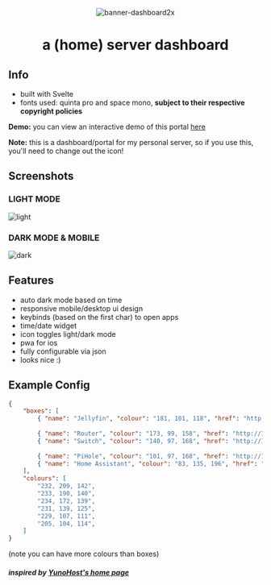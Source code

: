 <p align="center">
  <img alt="banner-dashboard2x" src="https://user-images.githubusercontent.com/65262710/235392473-a301b8ca-7f81-42fe-b1c0-c77900ecd8ec.png">

<h1 align="center">a (home) server dashboard</h4>
</p>

## Info
- built with Svelte
- fonts used: quinta pro and space mono, **subject to their respective copyright policies**
 
**Demo:** you can view an interactive demo of this portal [here](https://demos.tim-xie.com/server-dashboard)

**Note:** this is a dashboard/portal for my personal server, so if you use this, you'll need to change out the icon!


## Screenshots
### LIGHT MODE
![light](https://github.com/pdtxie/server-dashboard/assets/65262710/603b0f5b-463d-445e-b247-f75e4628e1c5)

### DARK MODE & MOBILE
![dark](https://github.com/pdtxie/server-dashboard/assets/65262710/f44a2004-0d7c-4953-a3c3-17ef710f800a)

## Features
- auto dark mode based on time
- responsive mobile/desktop ui design
- keybinds (based on the first char) to open apps
- time/date widget
- icon toggles light/dark mode
- pwa for ios
- fully configurable via json
- looks nice :)

## Example Config
```json
{
    "boxes": [
        { "name": "Jellyfin", "colour": "181, 101, 118", "href": "http://192.168.1.2:8096" },
        
        { "name": "Router", "colour": "173, 99, 158", "href": "http://192.168.1.1" },
        { "name": "Switch", "colour": "140, 97, 168", "href": "http://192.168.1.3" },
        
        { "name": "PiHole", "colour": "101, 97, 168", "href": "http://192.168.1.2/admin" },
        { "name": "Home Assistant", "colour": "83, 135, 196", "href": "http://192.168.1.2:8123" }
    ],
    "colours": [
        "232, 209, 142",
        "233, 190, 140",
        "234, 172, 139",
        "231, 139, 125",
        "229, 107, 111",
        "205, 104, 114",
    ]
}
```
(note you can have more colours than boxes)

##### inspired by [YunoHost's home page](https://yunohost.org/)
